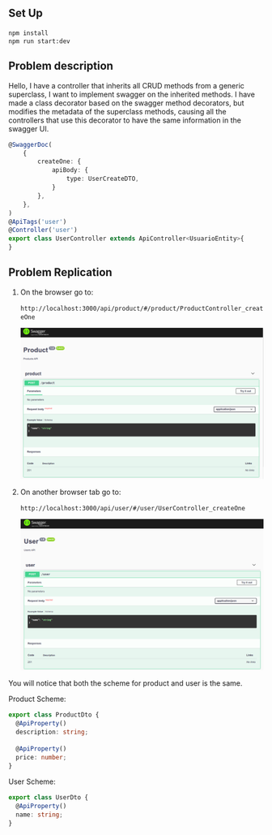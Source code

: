 ## Set Up

```shell script
npm install
npm run start:dev
```

## Problem description
Hello, I have a controller that inherits 
all CRUD methods from a generic superclass, 
I want to implement swagger on the inherited methods. 
I have made a class decorator based on the swagger 
method decorators, but modifies the metadata of the superclass 
methods, causing all the controllers that use this decorator 
to have the same information in the swagger UI.

```typescript
@SwaggerDoc(
    {
        createOne: {
            apiBody: {
                type: UserCreateDTO,
            }
        },
    },
)
@ApiTags('user')
@Controller('user')
export class UserController extends ApiController<UsuarioEntity>{
}
```


## Problem Replication

1. On the browser go to: 

    `http://localhost:3000/api/product/#/product/ProductController_createOne`
   
   ![product](https://raw.githubusercontent.com/velascoandres/swagger-sample/master/screenshots/product-api-doc.png)   

2. On another browser tab go to:

    `http://localhost:3000/api/user/#/user/UserController_createOne`
        
        
   ![user](https://raw.githubusercontent.com/velascoandres/swagger-sample/master/screenshots/user-api-doc.png)   

You will notice that both the scheme for product and user is the same.


Product Scheme:

```typescript
export class ProductDto {
  @ApiProperty()
  description: string;

  @ApiProperty()
  price: number;
}
```


User Scheme:

```typescript
export class UserDto {
  @ApiProperty()
  name: string;
}

```

